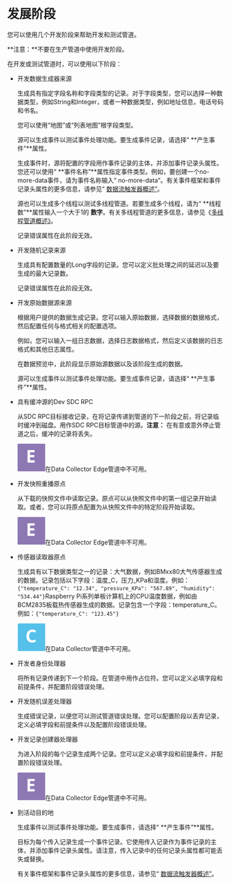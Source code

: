 # 发展阶段

您可以使用几个开发阶段来帮助开发和测试管道。

**注意：**不要在生产管道中使用开发阶段。

在开发或测试管道时，可以使用以下阶段：

- 开发数据生成器来源

  生成具有指定字段名称和字段类型的记录。对于字段类型，您可以选择一种数据类型，例如String和Integer，或者一种数据类型，例如地址信息，电话号码和书名。

  您可以使用“地图”或“列表地图”根字段类型。

  源可以生成事件以测试事件处理功能。要生成事件记录，请选择“ **产生事件”**属性。

  生成事件时，源将配置的字段用作事件记录的主体，并添加事件记录头属性。您还可以使用“ **事件名称”**属性指定事件类型。例如，要创建一个no-more-data事件，请为事件名称输入“ no-more-data”。有关事件框架和事件记录头属性的更多信息，请参见“ [数据流触发器概述”](https://streamsets.com/documentation/controlhub/latest/help/datacollector/UserGuide/Event_Handling/EventFramework-Title.html#concept_cph_5h4_lx)。

  源也可以生成多个线程以测试多线程管道。若要生成多个线程，请为“ **线程数”**属性输入一个大于1的 **数字**。有关多线程管道的更多信息，请参见《[多线程管道概述》](https://streamsets.com/documentation/controlhub/latest/help/datacollector/UserGuide/Multithreaded_Pipelines/MultithreadedPipelines.html#concept_zpp_2xc_py)。

  记录错误属性在此阶段无效。

- 开发随机记录来源

  生成具有配置数量的Long字段的记录。您可以定义批处理之间的延迟以及要生成的最大记录数。

  记录错误属性在此阶段无效。

- 开发原始数据源来源

  根据用户提供的数据生成记录。您可以输入原始数据，选择数据的数据格式，然后配置任何与格式相关的配置选项。

  例如，您可以输入一组日志数据，选择日志数据格式，然后定义该数据的日志格式和其他日志属性。

  在数据预览中，此阶段显示原始源数据以及该阶段生成的数据。

  源可以生成事件以测试事件处理功能。要生成事件记录，请选择“ **产生事件”**属性。

- 具有缓冲源的Dev SDC RPC

  从SDC RPC目标接收记录，在将记录传递到管道的下一阶段之前，将记录临时缓冲到磁盘。用作SDC RPC目标管道中的源。**注意：** 在有意或意外停止管道之后，缓冲的记录将丢失。

  ![img](imgs/icon-Edge-20200310105633881.png)在Data Collector Edge管道中不可用。

- 开发快照重播原点

  从下载的快照文件中读取记录。原点可以从快照文件中的第一组记录开始读取。或者，您可以将原点配置为从快照文件中的特定阶段开始读取。

  ![img](imgs/icon-Edge-20200310105633881.png)在Data Collector Edge管道中不可用。

- 传感器读取器原点

  生成具有以下数据类型之一的记录：大气数据，例如BMxx80大气传感器生成的数据。记录包括以下字段：温度_C，压力_KPa和湿度。例如：`{"temperature_C": "12.34", "pressure_KPa": "567.89", "humidity": "534.44"}`Raspberry Pi系列单板计算机上的CPU温度数据，例如由BCM2835板载热传感器生成的数据。记录包含一个字段：temperature_C。例如：`{"temperature_C": "123.45"}`

  ![img](imgs/icon-SDC.png)在Data Collector管道中不可用。

- 开发者身份处理器

  将所有记录传递到下一个阶段。在管道中用作占位符。您可以定义必填字段和前提条件，并配置阶段错误处理。

- 开发随机误差处理器

  生成错误记录，以便您可以测试管道错误处理。您可以配置阶段以丢弃记录，定义必填字段和前提条件以及配置阶段错误处理。

- 开发记录创建器处理器

  为进入阶段的每个记录生成两个记录。您可以定义必填字段和前提条件，并配置阶段错误处理。

  ![img](imgs/icon-Edge-20200310105633881.png)在Data Collector Edge管道中不可用。

- 到活动目的地

  生成事件以测试事件处理功能。要生成事件，请选择“ **产生事件”**属性。

  目标为每个传入记录生成一个事件记录。它使用传入记录作为事件记录的主体，并添加事件记录头属性。请注意，传入记录中的任何记录头属性都可能丢失或替换。

  有关事件框架和事件记录头属性的更多信息，请参见“ [数据流触发器概述”](https://streamsets.com/documentation/controlhub/latest/help/datacollector/UserGuide/Event_Handling/EventFramework-Title.html#concept_cph_5h4_lx)。